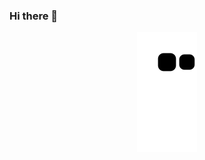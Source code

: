 ### Hi there 👋
<div align="center">
<img src="https://raw.githubusercontent.com/lanlanwa/lanlanwa/main/assets/github-contribution-grid-snake.svg">
</div>
<!--
**lanlanwa/lanlanwa** is a ✨ _special_ ✨ repository because its `README.md` (this file) appears on your GitHub profile.

Here are some ideas to get you started:

- 🔭 I’m currently working on ...
- 🌱 I’m currently learning ...
- 👯 I’m looking to collaborate on ...
- 🤔 I’m looking for help with ...
- 💬 Ask me about ...
- 📫 How to reach me: ...
- 😄 Pronouns: ...
- ⚡ Fun fact: ...
-->
